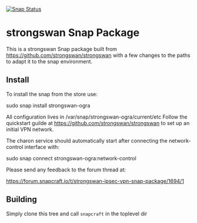 [![Snap Status](https://build.snapcraft.io/badge/ogra1/strongswan-snap.svg)](https://build.snapcraft.io/user/ogra1/strongswan-snap)

# strongswan Snap Package

This is a strongswan Snap package built from https://github.com/strongswan/strongswan with a few changes to the paths to adapt it to the snap environment.

## Install

To install the snap from the store use:

sudo snap install strongswan-ogra

All configuration lives in /var/snap/strongswan-ogra/current/etc
Follow the quickstart guilde at https://github.com/strongswan/strongswan to set up
an initial VPN network.

The charon service should automatically start after connecting the  network-control interface with:

sudo snap connect strongswan-ogra:network-control

Please send any feedback to the forum thread at:

https://forum.snapcraft.io/t/strongswan-ipsec-vpn-snap-package/1694/1

## Building

Simply clone this tree and call `snapcraft` in the toplevel dir
